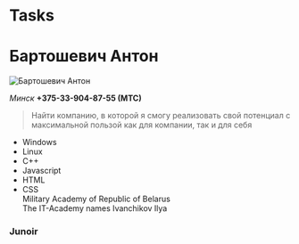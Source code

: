# Tasks
# Бартошевич Антон
![Бартошевич Антон](C:\Users\Антон\Desktop\Projects\img-1.jpg)  

*Минск* **+375-33-904-87-55 (МТС)**
>Найти компанию, в которой я смогу реализовать свой потенциал с максимальной пользой как для компании, так и для себя
- Windows
- Linux
- C++
- Javascript
- HTML
- CSS  
Military Academy of Republic of Belarus  
The IT-Academy names Ivanchikov Ilya
### Junoir
